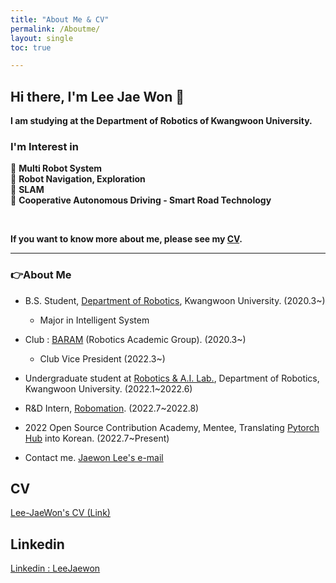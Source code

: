 ```yaml
---
title: "About Me & CV"
permalink: /Aboutme/
layout: single
toc: true

---
```


## Hi there, I'm Lee Jae Won 👋  

**I am studying at the Department of Robotics of Kwangwoon University.**

### I'm Interest in   
🔎 **Multi Robot System**<br>
🔎 **Robot Navigation, Exploration**<br>
🔎 **SLAM**<br>
🔎 **Cooperative Autonomous Driving - Smart Road Technology**<br>

<br>

**If you want to know more about me, please see my [CV](https://github.com/Lee-JaeWon/Lee-JaeWon_CV/blob/main/Lee-JaeWon_CV.pdf).**
<br>

--------------------------------------  
<h3 align="left">👉About Me </h3>

* B.S. Student, [Department of Robotics](https://cni.kw.ac.kr/), Kwangwoon University. (2020.3~)
    * Major in Intelligent System

* Club : [BARAM](https://cafe.naver.com/roboticsbaram) (Robotics Academic Group). (2020.3~)
    * Club Vice President (2022.3~)

* Undergraduate student at [Robotics & A.I. Lab.](http://robotailab.net/), Department of Robotics, Kwangwoon University. (2022.1~2022.6)

* R&D Intern, [Robomation](https://robomation.net/). (2022.7~2022.8)

* 2022 Open Source Contribution Academy, Mentee, Translating [Pytorch Hub](https://pytorch.org/hub/) into Korean. (2022.7~Present)

* Contact me. [Jaewon Lee's e-mail](email)


## CV
[Lee-JaeWon's CV (Link)](https://github.com/Lee-JaeWon/Lee-JaeWon_CV/blob/main/Lee-JaeWon_CV.pdf)

## Linkedin
[Linkedin : LeeJaewon](https://www.linkedin.com/in/jaewon-lee-profile/)